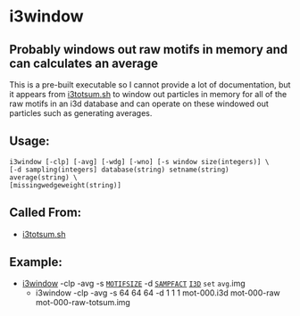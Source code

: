 # i3window

## Probably windows out raw motifs in memory and can calculates an average
This is a pre-built executable so I cannot provide a lot of documentation, but
it appears from [i3totsum.sh](i3totsum.md) to window out particles in memory for
all of the raw motifs in an i3d database and can operate on these windowed out
particles such as generating averages.

## Usage:
```
i3window [-clp] [-avg] [-wdg] [-wno] [-s window size(integers)] \
[-d sampling(integers] database(string) setname(string) average(string) \
[missingwedgeweight(string)]
```

## Called From:
* [i3totsum.sh](i3totsum.md)

## Example:
* [i3window](i3window.md) -clp -avg -s [`MOTIFSIZE`](i3param.md#motifsize) -d
  [`SAMPFACT`](i3param.md#sampfact) [`I3D`](i3setup.md#i3d) `set` `avg`.img
    * i3window -clp -avg -s 64 64 64 -d 1 1 1 mot-000.i3d mot-000-raw
      mot-000-raw-totsum.img
